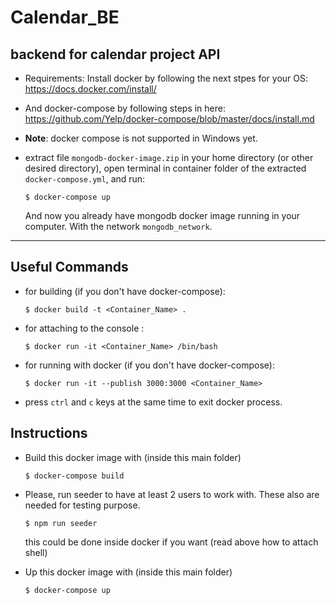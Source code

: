 # Calendar_BE

backend for calendar project API
------------------------------------------------------------------------------
*   Requirements:
    Install docker by following the next stpes for your OS:
    https://docs.docker.com/install/

*   And docker-compose by following steps in here:
    https://github.com/Yelp/docker-compose/blob/master/docs/install.md

*   **Note**: docker compose is not supported in Windows yet.

*   extract file `mongodb-docker-image.zip` in your home directory (or other desired directory),
    open terminal in container folder of the extracted `docker-compose.yml`, and run:
    ```
    $ docker-compose up
    ```
    And now you already have mongodb docker image running in your computer.
    With the network `mongodb_network`.
------------------------------------------------------------------------------
## Useful Commands
*   for building (if you don't have docker-compose):
    ```
    $ docker build -t <Container_Name> .
    ```

*   for attaching to the console :
    ```
    $ docker run -it <Container_Name> /bin/bash
    ```

*   for running with docker (if you don't have docker-compose):
    ```
    $ docker run -it --publish 3000:3000 <Container_Name>
    ```

*   press `ctrl` and `c` keys at the same time to exit docker process.

## Instructions
*   Build this docker image with (inside this main folder)
    ```
    $ docker-compose build
    ```

*   Please, run seeder to have at least 2 users to work with. These also are needed for testing purpose.
    ```
    $ npm run seeder
    ```
    this could be done inside docker if you want (read above how to attach shell)

*   Up this docker image with (inside this main folder)
    ```
    $ docker-compose up
    ```
